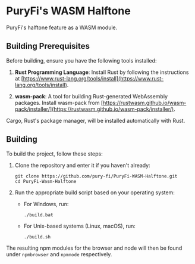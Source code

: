 # PuryFi's WASM Halftone

PuryFi's halftone feature as a WASM module.

## Building Prerequisites

Before building, ensure you have the following tools installed:

1. **Rust Programming Language**: Install Rust by following the instructions at [https://www.rust-lang.org/tools/install](https://www.rust-lang.org/tools/install).

2. **wasm-pack**: A tool for building Rust-generated WebAssembly packages. Install wasm-pack from [https://rustwasm.github.io/wasm-pack/installer/](https://rustwasm.github.io/wasm-pack/installer/).

Cargo, Rust's package manager, will be installed automatically with Rust.

## Building

To build the project, follow these steps:

1. Clone the repository and enter it if you haven't already:

   ```
   git clone https://github.com/pury-fi/PuryFi-WASM-Halftone.git
   cd PuryFi-Wasm-Halftone
   ```

2. Run the appropriate build script based on your operating system:

   -  For Windows, run:

      ```
      ./build.bat
      ```

   -  For Unix-based systems (Linux, macOS), run:
      ```
      ./build.sh
      ```

The resulting npm modules for the browser and node will then be found under `npmbrowser` and `npmnode` respectively.
